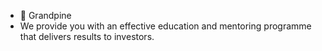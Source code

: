 - 👋 Grandpine
- We provide you with an effective education and mentoring programme that delivers results to investors. 


<!---
Grandpine/Grandpine is a ✨ special ✨ repository because its `README.md` (this file) appears on your GitHub profile.
You can click the Preview link to take a look at your changes.
--->
